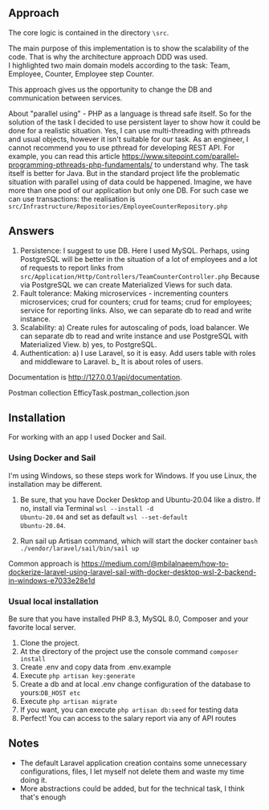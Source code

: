 ## Approach

The core logic is contained in the directory <code>\src</code>.

The main purpose of this implementation is to show the scalability of the code. That is why the architecture approach DDD was used. <br/>
I highlighted two main domain models according to the task: Team, Employee, Counter, Employee step Counter.

This approach gives us the opportunity to change the DB and communication between services.

About "parallel using" - PHP as a language is thread safe itself. So for the solution of the task I decided to use persistent layer to show how it could be done 
for a realistic situation. Yes, I can use multi-threading with pthreads and usual objects, however it isn't suitable for our task. As an engineer, I cannot recommend you to use pthread for developing REST API. 
For example, you can read this article https://www.sitepoint.com/parallel-programming-pthreads-php-fundamentals/ to understand why. The task itself is better for Java.
But in the standard project life the problematic situation with parallel using of data could be happened. 
Imagine, we have more than one pod of our application but only one DB. For such case we can use transactions: the realisation is <code>src/Infrastructure/Repositories/EmployeeCounterRepository.php</code>

## Answers

1. Persistence: I suggest to use DB. Here I used MySQL. Perhaps, using PostgreSQL will be better in the situation of a lot of employees and a lot of requests to
report links from <code>src/Application/Http/Controllers/TeamCounterController.php</code> Because via PostgreSQL we can create Materialized Views for such data.
2. Fault tolerance: Making microservices - incrementing counters microservices; crud for counters; crud for teams; crud for employees; service for reporting links. 
Also, we can separate db to read and write instance. 
3. Scalability: a) Create rules for autoscaling of pods, load balancer. We can separate db to read and write instance and use PostgreSQL with Materialized View. 
b) yes, to PostgreSQL.
4. Authentication: a) I use Laravel, so it is easy. Add users table with roles and middleware to Laravel.  b_ It is about roles of users. 

Documentation is http://127.0.0.1/api/documentation.

Postman collection EfficyTask.postman_collection.json

## Installation

For working with an app I used Docker and Sail.

### Using Docker and Sail

I'm using Windows, so these steps work for Windows. If you use Linux, the installation may be different.

1. Be sure, that you have Docker Desktop and Ubuntu-20.04 like a distro.
   If no, install via Terminal <code>wsl --install -d Ubuntu-20.04</code> and set as default <code>wsl --set-default Ubuntu-20.04</code>.

2. Run sail up Artisan command, which will start the docker container <code>bash ./vendor/laravel/sail/bin/sail up</code>

Common approach is https://medium.com/@mbilalnaeem/how-to-dockerize-laravel-using-laravel-sail-with-docker-desktop-wsl-2-backend-in-windows-e7033e28e1d

### Usual local installation

Be sure that you have installed PHP 8.3, MySQL 8.0, Composer and your favorite local server.

1. Clone the project.
2. At the directory of the project use the console command <code>composer install</code>
3. Create .env and copy data from .env.example
4. Execute <code>php artisan key:generate</code>
5. Create a db and at local .env change configuration of the database to yours:<code>DB_HOST etc</code>
6. Execute <code>php artisan migrate</code>
7. If you want, you can execute <code>php artisan db:seed</code> for testing data
8. Perfect! You can access to the salary report via any of API routes


## Notes

- The default Laravel application creation contains some unnecessary configurations, files, I let myself not delete them and waste my time doing it. 
- More abstractions could be added, but for the technical task, I think that's enough
